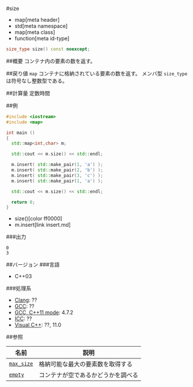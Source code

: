 #size
* map[meta header]
* std[meta namespace]
* map[meta class]
* function[meta id-type]

```cpp
size_type size() const noexcept;
```

##概要
コンテナ内の要素の数を返す。


##戻り値
`map` コンテナに格納されている要素の数を返す。 
メンバ型 `size_type` は符号なし整数型である。


##計算量
定数時間


##例
```cpp
#include <iostream>
#include <map>

int main ()
{
  std::map<int,char> m;

  std::cout << m.size() << std::endl;

  m.insert( std::make_pair(1, 'a') );
  m.insert( std::make_pair(2, 'b') );
  m.insert( std::make_pair(3, 'c') );
  m.insert( std::make_pair(1, 'a') );

  std::cout << m.size() << std::endl;

  return 0;
}
```
* size()[color ff0000]
* m.insert[link insert.md]

###出力
```
0
3
```

##バージョン
###言語
- C++03

###処理系
- [Clang](/implementation.md#clang): ??
- [GCC](/implementation.md#gcc): ??
- [GCC, C++11 mode](/implementation.md#gcc): 4.7.2
- [ICC](/implementation.md#icc): ??
- [Visual C++](/implementation.md#visual_cpp): ??, 11.0


##参照

| 名前 | 説明|
|-------------------------------------------------------------------------------------------|-----------------------------------------------------|
| [`max_size`](/reference/map/map/max_size.md) | 格納可能な最大の要素数を取得する |
| [`empty`](/reference/map/map/empty.md) | コンテナが空であるかどうかを調べる |


